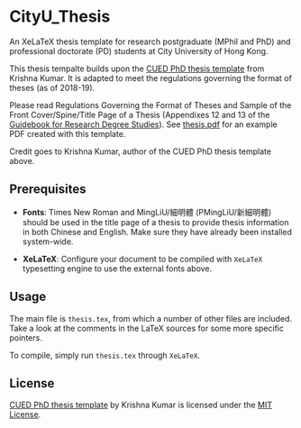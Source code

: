 # CityU_Thesis

An XeLaTeX thesis template for research postgraduate (MPhil and PhD) and professional doctorate (PD) students at City University of Hong Kong.

This thesis tempalte builds upon the [CUED PhD thesis template](https://github.com/kks32/phd-thesis-template) from Krishna Kumar. It is adapted to meet the regulations governing the format of theses (as of 2018-19).

Please read Regulations Governing the Format of Theses and Sample of the Front Cover/Spine/Title Page of a Thesis (Appendixes 12 and 13 of the [Guidebook for Research Degree Studies](https://www.sgs.cityu.edu.hk/student/rpg/studentGuideBook)). See [thesis.pdf](thesis.pdf) for an example PDF created with this template.


Credit goes to Krishna Kumar, author of the CUED PhD thesis template above.

## Prerequisites

- **Fonts**: Times New Roman and MingLiU/細明體 (PMingLiU/新細明體) should be used in the title page of a thesis to provide thesis information in both Chinese and English. Make sure they have already been installed system-wide.

- **XeLaTeX**: Configure your document to be compiled with `XeLaTeX` typesetting engine to use the external fonts above.


## Usage

The main file is `thesis.tex`, from which a number of other files are included. Take a look at the comments in the LaTeX sources for some more specific pointers.

To compile, simply run `thesis.tex` through `XeLaTeX`.


## License

[CUED PhD thesis template](https://github.com/kks32/phd-thesis-template) by Krishna Kumar is licensed under the [MIT License](LICENSE).

